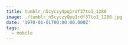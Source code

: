 ```yaml
---
title: tumblr_n5cyczyQpq1rdf37to1_1280
image: ./tumblr_n5cyczyQpq1rdf37to1_1280.jpg
date: '1970-01-01T00:00:00.000Z'
tags:
  - mobile
---
```


